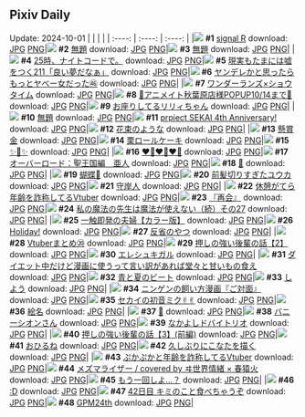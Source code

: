 ## Pixiv Daily
Update: 2024-10-01
|      |      |      |
| :----: | :----: | :----: |
|![](https://pixiv.microyu.workers.dev/c/240x480/img-master/img/2024/09/29/00/00/35/122857414_p0_master1200.jpg) **#1** [signal R](https://www.pixiv.net/artworks/122857414) download: [JPG](https://pixiv.microyu.workers.dev/img-original/img/2024/09/29/00/00/35/122857414_p0.jpg) [PNG](https://pixiv.microyu.workers.dev/img-original/img/2024/09/29/00/00/35/122857414_p0.png)|![](https://pixiv.microyu.workers.dev/c/240x480/img-master/img/2024/09/29/08/34/57/122866395_p0_master1200.jpg) **#2** [無題](https://www.pixiv.net/artworks/122866395) download: [JPG](https://pixiv.microyu.workers.dev/img-original/img/2024/09/29/08/34/57/122866395_p0.jpg) [PNG](https://pixiv.microyu.workers.dev/img-original/img/2024/09/29/08/34/57/122866395_p0.png)|![](https://pixiv.microyu.workers.dev/c/240x480/img-master/img/2024/09/29/00/28/42/122858699_p0_master1200.jpg) **#3** [無題](https://www.pixiv.net/artworks/122858699) download: [JPG](https://pixiv.microyu.workers.dev/img-original/img/2024/09/29/00/28/42/122858699_p0.jpg) [PNG](https://pixiv.microyu.workers.dev/img-original/img/2024/09/29/00/28/42/122858699_p0.png)|
|![](https://pixiv.microyu.workers.dev/c/240x480/img-master/img/2024/09/29/22/11/14/122887876_p0_master1200.jpg) **#4** [25時、ナイトコードで。](https://www.pixiv.net/artworks/122887876) download: [JPG](https://pixiv.microyu.workers.dev/img-original/img/2024/09/29/22/11/14/122887876_p0.jpg) [PNG](https://pixiv.microyu.workers.dev/img-original/img/2024/09/29/22/11/14/122887876_p0.png)|![](https://pixiv.microyu.workers.dev/c/240x480/img-master/img/2024/09/29/18/00/08/122879078_p0_master1200.jpg) **#5** [現実もたまには嘘をつく211「良い夢だなぁ」](https://www.pixiv.net/artworks/122879078) download: [JPG](https://pixiv.microyu.workers.dev/img-original/img/2024/09/29/18/00/08/122879078_p0.jpg) [PNG](https://pixiv.microyu.workers.dev/img-original/img/2024/09/29/18/00/08/122879078_p0.png)|![](https://pixiv.microyu.workers.dev/c/240x480/img-master/img/2024/09/30/00/01/10/122892239_p0_master1200.jpg) **#6** [ヤンデレかと思ったらもっとヤベー女だった㊻](https://www.pixiv.net/artworks/122892239) download: [JPG](https://pixiv.microyu.workers.dev/img-original/img/2024/09/30/00/01/10/122892239_p0.jpg) [PNG](https://pixiv.microyu.workers.dev/img-original/img/2024/09/30/00/01/10/122892239_p0.png)|
|![](https://pixiv.microyu.workers.dev/c/240x480/img-master/img/2024/09/29/16/46/48/122877065_p0_master1200.jpg) **#7** [ワンダーランズ×ショウタイム](https://www.pixiv.net/artworks/122877065) download: [JPG](https://pixiv.microyu.workers.dev/img-original/img/2024/09/29/16/46/48/122877065_p0.jpg) [PNG](https://pixiv.microyu.workers.dev/img-original/img/2024/09/29/16/46/48/122877065_p0.png)|![](https://pixiv.microyu.workers.dev/c/240x480/img-master/img/2024/09/29/00/15/08/122858198_p0_master1200.jpg) **#8** [🩵アニメイト秋葉原店様POPUP10/14まで🩷](https://www.pixiv.net/artworks/122858198) download: [JPG](https://pixiv.microyu.workers.dev/img-original/img/2024/09/29/00/15/08/122858198_p0.jpg) [PNG](https://pixiv.microyu.workers.dev/img-original/img/2024/09/29/00/15/08/122858198_p0.png)|![](https://pixiv.microyu.workers.dev/c/240x480/img-master/img/2024/09/29/00/07/15/122857915_p0_master1200.jpg) **#9** [お座りしてるリリィちゃん](https://www.pixiv.net/artworks/122857915) download: [JPG](https://pixiv.microyu.workers.dev/img-original/img/2024/09/29/00/07/15/122857915_p0.jpg) [PNG](https://pixiv.microyu.workers.dev/img-original/img/2024/09/29/00/07/15/122857915_p0.png)|
|![](https://pixiv.microyu.workers.dev/c/240x480/img-master/img/2024/09/29/02/22/09/122861683_p0_master1200.jpg) **#10** [無題](https://www.pixiv.net/artworks/122861683) download: [JPG](https://pixiv.microyu.workers.dev/img-original/img/2024/09/29/02/22/09/122861683_p0.jpg) [PNG](https://pixiv.microyu.workers.dev/img-original/img/2024/09/29/02/22/09/122861683_p0.png)|![](https://pixiv.microyu.workers.dev/c/240x480/img-master/img/2024/09/30/18/01/54/122910273_p0_master1200.jpg) **#11** [prpject SEKAI 4th Anniversary!](https://www.pixiv.net/artworks/122910273) download: [JPG](https://pixiv.microyu.workers.dev/img-original/img/2024/09/30/18/01/54/122910273_p0.jpg) [PNG](https://pixiv.microyu.workers.dev/img-original/img/2024/09/30/18/01/54/122910273_p0.png)|![](https://pixiv.microyu.workers.dev/c/240x480/img-master/img/2024/09/29/00/00/36/122857417_p0_master1200.jpg) **#12** [花束のような](https://www.pixiv.net/artworks/122857417) download: [JPG](https://pixiv.microyu.workers.dev/img-original/img/2024/09/29/00/00/36/122857417_p0.jpg) [PNG](https://pixiv.microyu.workers.dev/img-original/img/2024/09/29/00/00/36/122857417_p0.png)|
|![](https://pixiv.microyu.workers.dev/c/240x480/img-master/img/2024/09/29/20/25/59/122883880_p0_master1200.jpg) **#13** [懸賞金](https://www.pixiv.net/artworks/122883880) download: [JPG](https://pixiv.microyu.workers.dev/img-original/img/2024/09/29/20/25/59/122883880_p0.jpg) [PNG](https://pixiv.microyu.workers.dev/img-original/img/2024/09/29/20/25/59/122883880_p0.png)|![](https://pixiv.microyu.workers.dev/c/240x480/img-master/img/2024/09/29/20/30/04/122884024_p0_master1200.jpg) **#14** [栗ロールケーキ](https://www.pixiv.net/artworks/122884024) download: [JPG](https://pixiv.microyu.workers.dev/img-original/img/2024/09/29/20/30/04/122884024_p0.jpg) [PNG](https://pixiv.microyu.workers.dev/img-original/img/2024/09/29/20/30/04/122884024_p0.png)|![](https://pixiv.microyu.workers.dev/c/240x480/img-master/img/2024/09/29/08/22/24/122866192_p0_master1200.jpg) **#15** [✨👗✨](https://www.pixiv.net/artworks/122866192) download: [JPG](https://pixiv.microyu.workers.dev/img-original/img/2024/09/29/08/22/24/122866192_p0.jpg) [PNG](https://pixiv.microyu.workers.dev/img-original/img/2024/09/29/08/22/24/122866192_p0.png)|
|![](https://pixiv.microyu.workers.dev/c/240x480/img-master/img/2024/09/30/09/54/55/122902039_p0_master1200.jpg) **#16** [❤️‍🔥❤️‍🔥❤️‍🔥](https://www.pixiv.net/artworks/122902039) download: [JPG](https://pixiv.microyu.workers.dev/img-original/img/2024/09/30/09/54/55/122902039_p0.jpg) [PNG](https://pixiv.microyu.workers.dev/img-original/img/2024/09/30/09/54/55/122902039_p0.png)|![](https://pixiv.microyu.workers.dev/c/240x480/img-master/img/2024/09/30/00/00/26/122892093_p0_master1200.jpg) **#17** [オーバーロード：聖王国編　亜人](https://www.pixiv.net/artworks/122892093) download: [JPG](https://pixiv.microyu.workers.dev/img-original/img/2024/09/30/00/00/26/122892093_p0.jpg) [PNG](https://pixiv.microyu.workers.dev/img-original/img/2024/09/30/00/00/26/122892093_p0.png)|![](https://pixiv.microyu.workers.dev/c/240x480/img-master/img/2024/09/30/01/00/03/122894523_p0_master1200.jpg) **#18** [💫](https://www.pixiv.net/artworks/122894523) download: [JPG](https://pixiv.microyu.workers.dev/img-original/img/2024/09/30/01/00/03/122894523_p0.jpg) [PNG](https://pixiv.microyu.workers.dev/img-original/img/2024/09/30/01/00/03/122894523_p0.png)|
|![](https://pixiv.microyu.workers.dev/c/240x480/img-master/img/2024/09/29/13/44/03/122872592_p0_master1200.jpg) **#19** [蝴蝶🦋](https://www.pixiv.net/artworks/122872592) download: [JPG](https://pixiv.microyu.workers.dev/img-original/img/2024/09/29/13/44/03/122872592_p0.jpg) [PNG](https://pixiv.microyu.workers.dev/img-original/img/2024/09/29/13/44/03/122872592_p0.png)|![](https://pixiv.microyu.workers.dev/c/240x480/img-master/img/2024/09/29/00/00/16/122857310_p0_master1200.jpg) **#20** [前髪切りすぎたユウカ](https://www.pixiv.net/artworks/122857310) download: [JPG](https://pixiv.microyu.workers.dev/img-original/img/2024/09/29/00/00/16/122857310_p0.jpg) [PNG](https://pixiv.microyu.workers.dev/img-original/img/2024/09/29/00/00/16/122857310_p0.png)|![](https://pixiv.microyu.workers.dev/c/240x480/img-master/img/2024/09/29/12/59/53/122871619_p0_master1200.jpg) **#21** [守岸人](https://www.pixiv.net/artworks/122871619) download: [JPG](https://pixiv.microyu.workers.dev/img-original/img/2024/09/29/12/59/53/122871619_p0.jpg) [PNG](https://pixiv.microyu.workers.dev/img-original/img/2024/09/29/12/59/53/122871619_p0.png)|
|![](https://pixiv.microyu.workers.dev/c/240x480/img-master/img/2024/09/29/21/00/36/122885083_p0_master1200.jpg) **#22** [休憩がてら年齢を詐称してるVtuber](https://www.pixiv.net/artworks/122885083) download: [JPG](https://pixiv.microyu.workers.dev/img-original/img/2024/09/29/21/00/36/122885083_p0.jpg) [PNG](https://pixiv.microyu.workers.dev/img-original/img/2024/09/29/21/00/36/122885083_p0.png)|![](https://pixiv.microyu.workers.dev/c/240x480/img-master/img/2024/09/29/21/53/30/122887066_p0_master1200.jpg) **#23** [『再会』](https://www.pixiv.net/artworks/122887066) download: [JPG](https://pixiv.microyu.workers.dev/img-original/img/2024/09/29/21/53/30/122887066_p0.jpg) [PNG](https://pixiv.microyu.workers.dev/img-original/img/2024/09/29/21/53/30/122887066_p0.png)|![](https://pixiv.microyu.workers.dev/c/240x480/img-master/img/2024/09/30/08/34/41/122892349_p0_master1200.jpg) **#24** [私の魔法の先生は魔法が使えない（続）その27](https://www.pixiv.net/artworks/122892349) download: [JPG](https://pixiv.microyu.workers.dev/img-original/img/2024/09/30/08/34/41/122892349_p0.jpg) [PNG](https://pixiv.microyu.workers.dev/img-original/img/2024/09/30/08/34/41/122892349_p0.png)|
|![](https://pixiv.microyu.workers.dev/c/240x480/img-master/img/2024/09/29/00/02/07/122857624_p0_master1200.jpg) **#25** [一触即発の夫婦【カラー版】](https://www.pixiv.net/artworks/122857624) download: [JPG](https://pixiv.microyu.workers.dev/img-original/img/2024/09/29/00/02/07/122857624_p0.jpg) [PNG](https://pixiv.microyu.workers.dev/img-original/img/2024/09/29/00/02/07/122857624_p0.png)|![](https://pixiv.microyu.workers.dev/c/240x480/img-master/img/2024/09/29/01/04/08/122859914_p0_master1200.jpg) **#26** [Holiday!](https://www.pixiv.net/artworks/122859914) download: [JPG](https://pixiv.microyu.workers.dev/img-original/img/2024/09/29/01/04/08/122859914_p0.jpg) [PNG](https://pixiv.microyu.workers.dev/img-original/img/2024/09/29/01/04/08/122859914_p0.png)|![](https://pixiv.microyu.workers.dev/c/240x480/img-master/img/2024/09/29/22/09/37/122887805_p0_master1200.jpg) **#27** [反省のやつ](https://www.pixiv.net/artworks/122887805) download: [JPG](https://pixiv.microyu.workers.dev/img-original/img/2024/09/29/22/09/37/122887805_p0.jpg) [PNG](https://pixiv.microyu.workers.dev/img-original/img/2024/09/29/22/09/37/122887805_p0.png)|
|![](https://pixiv.microyu.workers.dev/c/240x480/img-master/img/2024/09/30/11/40/02/122903572_p0_master1200.jpg) **#28** [Vtuberまとめ⑳](https://www.pixiv.net/artworks/122903572) download: [JPG](https://pixiv.microyu.workers.dev/img-original/img/2024/09/30/11/40/02/122903572_p0.jpg) [PNG](https://pixiv.microyu.workers.dev/img-original/img/2024/09/30/11/40/02/122903572_p0.png)|![](https://pixiv.microyu.workers.dev/c/240x480/img-master/img/2024/09/29/00/01/53/122857601_p0_master1200.jpg) **#29** [押しの強い後輩の話【2】](https://www.pixiv.net/artworks/122857601) download: [JPG](https://pixiv.microyu.workers.dev/img-original/img/2024/09/29/00/01/53/122857601_p0.jpg) [PNG](https://pixiv.microyu.workers.dev/img-original/img/2024/09/29/00/01/53/122857601_p0.png)|![](https://pixiv.microyu.workers.dev/c/240x480/img-master/img/2024/09/29/13/57/57/122872901_p0_master1200.jpg) **#30** [エレシュキガル](https://www.pixiv.net/artworks/122872901) download: [JPG](https://pixiv.microyu.workers.dev/img-original/img/2024/09/29/13/57/57/122872901_p0.jpg) [PNG](https://pixiv.microyu.workers.dev/img-original/img/2024/09/29/13/57/57/122872901_p0.png)|
|![](https://pixiv.microyu.workers.dev/c/240x480/img-master/img/2024/09/29/19/19/06/122881640_p0_master1200.jpg) **#31** [ダイエット中だけど漫画に使うって言い訳があれば堂々と甘いもの食え](https://www.pixiv.net/artworks/122881640) download: [JPG](https://pixiv.microyu.workers.dev/img-original/img/2024/09/29/19/19/06/122881640_p0.jpg) [PNG](https://pixiv.microyu.workers.dev/img-original/img/2024/09/29/19/19/06/122881640_p0.png)|![](https://pixiv.microyu.workers.dev/c/240x480/img-master/img/2024/09/29/20/31/03/122884087_p0_master1200.jpg) **#32** [青と夏のビート](https://www.pixiv.net/artworks/122884087) download: [JPG](https://pixiv.microyu.workers.dev/img-original/img/2024/09/29/20/31/03/122884087_p0.jpg) [PNG](https://pixiv.microyu.workers.dev/img-original/img/2024/09/29/20/31/03/122884087_p0.png)|![](https://pixiv.microyu.workers.dev/c/240x480/img-master/img/2024/09/29/07/00/01/122865093_p0_master1200.jpg) **#33** [しよう](https://www.pixiv.net/artworks/122865093) download: [JPG](https://pixiv.microyu.workers.dev/img-original/img/2024/09/29/07/00/01/122865093_p0.jpg) [PNG](https://pixiv.microyu.workers.dev/img-original/img/2024/09/29/07/00/01/122865093_p0.png)|
|![](https://pixiv.microyu.workers.dev/c/240x480/img-master/img/2024/09/30/11/48/33/122903686_p0_master1200.jpg) **#34** [ニンゲンの飼い方漫画『ご対面』](https://www.pixiv.net/artworks/122903686) download: [JPG](https://pixiv.microyu.workers.dev/img-original/img/2024/09/30/11/48/33/122903686_p0.jpg) [PNG](https://pixiv.microyu.workers.dev/img-original/img/2024/09/30/11/48/33/122903686_p0.png)|![](https://pixiv.microyu.workers.dev/c/240x480/img-master/img/2024/09/30/00/06/22/122892647_p0_master1200.jpg) **#35** [セカイの初音ミク✌︎✌︎](https://www.pixiv.net/artworks/122892647) download: [JPG](https://pixiv.microyu.workers.dev/img-original/img/2024/09/30/00/06/22/122892647_p0.jpg) [PNG](https://pixiv.microyu.workers.dev/img-original/img/2024/09/30/00/06/22/122892647_p0.png)|![](https://pixiv.microyu.workers.dev/c/240x480/img-master/img/2024/09/29/00/00/06/122857244_p0_master1200.jpg) **#36** [絵名](https://www.pixiv.net/artworks/122857244) download: [JPG](https://pixiv.microyu.workers.dev/img-original/img/2024/09/29/00/00/06/122857244_p0.jpg) [PNG](https://pixiv.microyu.workers.dev/img-original/img/2024/09/29/00/00/06/122857244_p0.png)|
|![](https://pixiv.microyu.workers.dev/c/240x480/img-master/img/2024/09/29/00/50/14/122859467_p0_master1200.jpg) **#37** [🌙](https://www.pixiv.net/artworks/122859467) download: [JPG](https://pixiv.microyu.workers.dev/img-original/img/2024/09/29/00/50/14/122859467_p0.jpg) [PNG](https://pixiv.microyu.workers.dev/img-original/img/2024/09/29/00/50/14/122859467_p0.png)|![](https://pixiv.microyu.workers.dev/c/240x480/img-master/img/2024/09/29/00/02/15/122857634_p0_master1200.jpg) **#38** [バニーシオンさん](https://www.pixiv.net/artworks/122857634) download: [JPG](https://pixiv.microyu.workers.dev/img-original/img/2024/09/29/00/02/15/122857634_p0.jpg) [PNG](https://pixiv.microyu.workers.dev/img-original/img/2024/09/29/00/02/15/122857634_p0.png)|![](https://pixiv.microyu.workers.dev/c/240x480/img-master/img/2024/09/30/00/01/03/122892219_p0_master1200.jpg) **#39** [なかよしドバイトリオ](https://www.pixiv.net/artworks/122892219) download: [JPG](https://pixiv.microyu.workers.dev/img-original/img/2024/09/30/00/01/03/122892219_p0.jpg) [PNG](https://pixiv.microyu.workers.dev/img-original/img/2024/09/30/00/01/03/122892219_p0.png)|
|![](https://pixiv.microyu.workers.dev/c/240x480/img-master/img/2024/09/30/00/02/28/122892393_p0_master1200.jpg) **#40** [押しの強い後輩の話【3】(前編)](https://www.pixiv.net/artworks/122892393) download: [JPG](https://pixiv.microyu.workers.dev/img-original/img/2024/09/30/00/02/28/122892393_p0.jpg) [PNG](https://pixiv.microyu.workers.dev/img-original/img/2024/09/30/00/02/28/122892393_p0.png)|![](https://pixiv.microyu.workers.dev/c/240x480/img-master/img/2024/09/30/12/06/29/122904028_p0_master1200.jpg) **#41** [おひるね](https://www.pixiv.net/artworks/122904028) download: [JPG](https://pixiv.microyu.workers.dev/img-original/img/2024/09/30/12/06/29/122904028_p0.jpg) [PNG](https://pixiv.microyu.workers.dev/img-original/img/2024/09/30/12/06/29/122904028_p0.png)|![](https://pixiv.microyu.workers.dev/c/240x480/img-master/img/2024/09/29/00/05/16/122857812_p0_master1200.jpg) **#42** [久しぶりにこなたを描く](https://www.pixiv.net/artworks/122857812) download: [JPG](https://pixiv.microyu.workers.dev/img-original/img/2024/09/29/00/05/16/122857812_p0.jpg) [PNG](https://pixiv.microyu.workers.dev/img-original/img/2024/09/29/00/05/16/122857812_p0.png)|
|![](https://pixiv.microyu.workers.dev/c/240x480/img-master/img/2024/09/30/21/07/59/122915818_p0_master1200.jpg) **#43** [ぷかぷかと年齢を詐称してるVtuber](https://www.pixiv.net/artworks/122915818) download: [JPG](https://pixiv.microyu.workers.dev/img-original/img/2024/09/30/21/07/59/122915818_p0.jpg) [PNG](https://pixiv.microyu.workers.dev/img-original/img/2024/09/30/21/07/59/122915818_p0.png)|![](https://pixiv.microyu.workers.dev/c/240x480/img-master/img/2024/09/29/19/10/31/122881393_p0_master1200.jpg) **#44** [メズマライザー / covered by ヰ世界情緒 × 春猿火](https://www.pixiv.net/artworks/122881393) download: [JPG](https://pixiv.microyu.workers.dev/img-original/img/2024/09/29/19/10/31/122881393_p0.jpg) [PNG](https://pixiv.microyu.workers.dev/img-original/img/2024/09/29/19/10/31/122881393_p0.png)|![](https://pixiv.microyu.workers.dev/c/240x480/img-master/img/2024/09/29/11/16/42/122869283_p0_master1200.jpg) **#45** [もう一回しよ…？](https://www.pixiv.net/artworks/122869283) download: [JPG](https://pixiv.microyu.workers.dev/img-original/img/2024/09/29/11/16/42/122869283_p0.jpg) [PNG](https://pixiv.microyu.workers.dev/img-original/img/2024/09/29/11/16/42/122869283_p0.png)|
|![](https://pixiv.microyu.workers.dev/c/240x480/img-master/img/2024/09/29/13/08/27/122871837_p0_master1200.jpg) **#46** [:D](https://www.pixiv.net/artworks/122871837) download: [JPG](https://pixiv.microyu.workers.dev/img-original/img/2024/09/29/13/08/27/122871837_p0.jpg) [PNG](https://pixiv.microyu.workers.dev/img-original/img/2024/09/29/13/08/27/122871837_p0.png)|![](https://pixiv.microyu.workers.dev/c/240x480/img-master/img/2024/09/29/00/00/48/122857379_p0_master1200.jpg) **#47** [42日目 キミのこと食べちゃうぞ](https://www.pixiv.net/artworks/122857379) download: [JPG](https://pixiv.microyu.workers.dev/img-original/img/2024/09/29/00/00/48/122857379_p0.jpg) [PNG](https://pixiv.microyu.workers.dev/img-original/img/2024/09/29/00/00/48/122857379_p0.png)|![](https://pixiv.microyu.workers.dev/c/240x480/img-master/img/2024/09/29/12/44/59/122871313_p0_master1200.jpg) **#48** [GPM24th](https://www.pixiv.net/artworks/122871313) download: [JPG](https://pixiv.microyu.workers.dev/img-original/img/2024/09/29/12/44/59/122871313_p0.jpg) [PNG](https://pixiv.microyu.workers.dev/img-original/img/2024/09/29/12/44/59/122871313_p0.png)|
